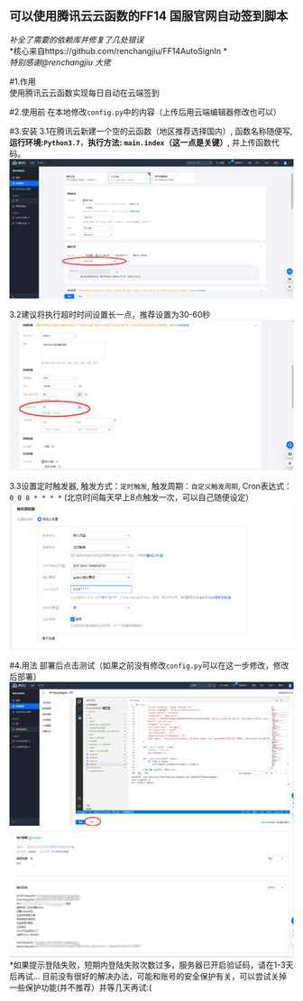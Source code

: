 ##  可以使用腾讯云云函数的FF14 国服官网自动签到脚本

*补全了需要的依赖库并修复了几处错误*  
*核心来自https://github.com/renchangjiu/FF14AutoSignIn *  
*特别感谢@renchangjiu 大佬*  

#1.作用  
使用腾讯云云函数实现每日自动在云端签到


#2.使用前
在本地修改`config.py`中的内容（上传后用云端编辑器修改也可以）


#3.安装
3.1在腾讯云新建一个空的云函数（地区推荐选择国内）, 函数名称随便写, **运行环境:`Python3.7`**，**执行方法: `main.index`（这一点是关键）**, 并上传函数代码。
![image](https://github.com/Genius-liu/FF14AutoSignIn-for-Serverless/blob/main/image/3.1.png)

3.2建议将执行超时时间设置长一点，推荐设置为30-60秒
![image](https://github.com/Genius-liu/FF14AutoSignIn-for-Serverless/blob/main/image/3.2.png)

3.3设置定时触发器, 触发方式：`定时触发`, 触发周期：`自定义触发周期`, Cron表达式：`0 0 8 * * * *` (北京时间每天早上8点触发一次，可以自己随便设定）
![image](https://github.com/Genius-liu/FF14AutoSignIn-for-Serverless/blob/main/image/3.3.png)


#4.用法
部署后点击测试（如果之前没有修改`config.py`可以在这一步修改，修改后部署）
![image](https://github.com/Genius-liu/FF14AutoSignIn-for-Serverless/blob/main/image/4.1.png)
![image](https://github.com/Genius-liu/FF14AutoSignIn-for-Serverless/blob/main/image/4.2.png)
*如果提示登陆失败，短期内登陆失败次数过多，服务器已开启验证码，请在1-3天后再试... 目前没有很好的解决办法，可能和账号的安全保护有关，可以尝试关掉一些保护功能(并不推荐）并等几天再试:(
